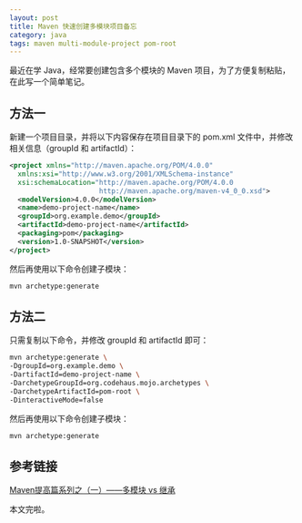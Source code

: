 ```yaml
---
layout: post
title: Maven 快速创建多模块项目备忘
category: java
tags: maven multi-module-project pom-root
---
```


最近在学 Java，经常要创建包含多个模块的 Maven 项目，为了方便复制粘贴，在此写一个简单笔记。

<!--more-->

## 方法一

新建一个项目目录，并将以下内容保存在项目目录下的 pom.xml 文件中，并修改相关信息（groupId 和 artifactId）：

```xml
<project xmlns="http://maven.apache.org/POM/4.0.0"
  xmlns:xsi="http://www.w3.org/2001/XMLSchema-instance"
  xsi:schemaLocation="http://maven.apache.org/POM/4.0.0
                      http://maven.apache.org/maven-v4_0_0.xsd">
  <modelVersion>4.0.0</modelVersion>
  <name>demo-project-name</name>
  <groupId>org.example.demo</groupId>
  <artifactId>demo-project-name</artifactId>
  <packaging>pom</packaging>
  <version>1.0-SNAPSHOT</version>
</project>
```

然后再使用以下命令创建子模块：

```bash
mvn archetype:generate
```

## 方法二

只需复制以下命令，并修改 groupId 和 artifactId 即可：

```bash
mvn archetype:generate \
-DgroupId=org.example.demo \
-DartifactId=demo-project-name \
-DarchetypeGroupId=org.codehaus.mojo.archetypes \
-DarchetypeArtifactId=pom-root \
-DinteractiveMode=false
```

然后再使用以下命令创建子模块：

```bash
mvn archetype:generate
```

## 参考链接

[Maven提高篇系列之（一）——多模块 vs 继承](http://www.cnblogs.com/davenkin/p/advanced-maven-multi-module-vs-inheritance.html)

本文完啦。
